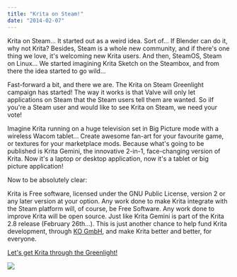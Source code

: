 ```yaml
---
title: "Krita on Steam!"
date: "2014-02-07"
---
```


Krita on Steam... It started out as a weird idea. Sort of... If Blender can do it, why not Krita? Besides, Steam is a whole new community, and if there's one thing we love, it's welcoming new Krita users. And then, SteamOS, Steam on Linux... We started imagining Krita Sketch on the Steambox, and from there the idea started to go wild...

Fast-forward a bit, and there we are. The Krita on Steam Greenlight campaign has started! The way it works is that Valve will only let applications on Steam that the Steam users tell them are wanted. So iIf you're a Steam user and would like to see Krita on Steam, we need your vote!

Imagine Krita running on a huge television set in Big Picture mode with a wireless Wacom tablet... Create awesome fan-art for your favourite game, or textures for your marketplace mods. Because what's going to be published is Krita Gemini, the innovative 2-in-1, face-changing version of Krita. Now it's a laptop or desktop application, now it's a tablet or big picture application!

Now to be absolutely clear:

Krita is Free software, licensed under the GNU Public License, version 2 or any later version at your option. Any work done to make Krita integrate with the Steam platform will, of course, be Free Software. Any work done to improve Krita will be open source. Just like Krita Gemini is part of the Krita 2.8 release (February 26th...). This is just another chance to help fund Krita development, through [KO GmbH](http://www.kritastudio.com), and make Krita better and better, for everyone.

[Let's get Krita through the Greenlight!](http://steamcommunity.com/sharedfiles/filedetails/?id=225403385)

[![](../images/kritasteam.png)](http://steamcommunity.com/sharedfiles/filedetails/?id=225403385)

